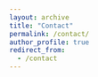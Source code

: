 ```yaml
---
layout: archive
title: "Contact"
permalink: /contact/
author_profile: true
redirect_from:
  - /contact
---
```

